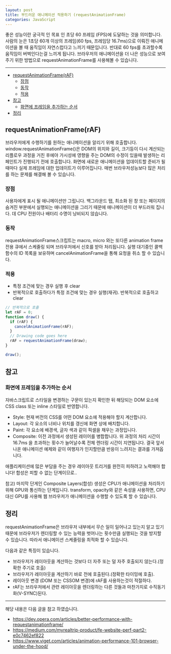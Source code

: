 ```yaml
---
layout: post
title: 부드러운 애니메이션 적용하기 (requestAnimationFrame)
categories: JavaScript
---
```


좋은 성능이란 궁극적 인 목표 인 초당 60 프레임 (FPS)에 도달하는 것을 의미합니다. 사람의 눈은 1초당 60개 이상의 프레임(60 fps, 프레임당 16.7ms)으로 이뤄진 애니메이션을 볼 때 움직임이 자연스럽다고 느끼기 때문입니다. 반대로 60 fps를 초과할수록 움직임이 버벅인다는걸 느끼게 됩니다. 브라우저의 애니메이션을 더 나은 성능으로 보여주기 위한 방법으로 requestAnimationFrame를 사용해볼 수 있습니다.

<hr />

<!-- vscode-markdown-toc -->

- [requestAnimationFrame(rAF)](<#requestanimationframe(raf)>)
  - [장점](#장점)
  - [동작](#동작)
  - [적용](#적용)
- [참고](#참고)
  - [화면에 프레임을 추가하는 순서](#화면에-프레임을-추가하는-순서)
- [정리](#정리)

<!-- vscode-markdown-toc-config
	numbering=false
	autoSave=true
	/vscode-markdown-toc-config -->
<!-- /vscode-markdown-toc -->

## <a name='requestanimationframe(raf)'></a>requestAnimationFrame(rAF)

브라우저에게 수행하기를 원하는 애니메이션을 알리기 위해 호출합니다. window.requestAnimationFrame()은 DOM의 위치와 길이, 크기등이 다시 계산되는 리플로우 과정을 거친 후에야 가시성에 영향을 주는 DOM의 수정이 있을때 발생하는 리페인트가 진행되기 전에 호출합니다. 화면에 새로운 애니메이션을 업데이트할 준비가 될때마다 실제 프레임에 대한 업데이트가 이루어집니다. 매번 브라우저성능보다 많은 처리를 하는 문제를 해결해 볼 수 있습니다.

### <a name='장점'></a>장점

사용자에게 표시 될 애니메이션만 그립니다. 백그라운드 탭, 최소화 된 창 또는 페이지의 숨겨진 부분에서 실행되는 애니메이션을 그리기 때문에 애니메이션이 더 부드러워 집니다. 데 CPU 전원이나 배터리 수명이 낭비되지 않습니다.

### <a name='동작'></a>동작

requestAnimationFrame스크립트는 macro, micro 와는 또다른 animation frame전용 큐에서 스케줄링 되며 브라우저에서 신호를 받아 처리됩니다. 실행 대기중인 콜백 함수의 ID 목록을 보유하며 cancelAnimationFrame을 통해 요청을 취소 할 수 있습니다.

### <a name='적용'></a>적용

- 특정 조건에 맞는 경우 실행 후 clear
- 반복적으로 호출하다가 특정 조건에 맞는 경우 실행(재귀). 반복적으로 호출하고 clear

```js
// 반복적으로 호출
let rAF = 0;
function draw() {
  if (rAF) {
    cancelAnimationFrame(rAF);
  }
  // Drawing code goes here
  rAF = requestAnimationFrame(draw);
}

draw();
```

## <a name='참고'></a>참고

### <a name='화면에-프레임을-추가하는-순서'></a>화면에 프레임을 추가하는 순서

자바스크립트로 스타일을 변경하는 구문이 있는지 확인한 뒤 해당되는 DOM 요소에 CSS class 또는 inline 스타일로 반영합니다.

- Style: 현재 버전의 CSS를 어떤 DOM 요소에 적용해야 할지 계산합니다.
- Layout: 각 요소의 너비나 위치를 갱신에 화면 상에 배치합니다.
- Paint: 각 요소에 배경색, 글자 색과 같이 픽셀을 채우는 과정입니다.
- Composite: 이전 과정에서 생성된 레이어를 병합합니다.
  위 과정의 처리 시간이 16.7ms 을 초과하는 횟수가 늘어날수록 전체 렌더링 시간이 지연됩니다. 결국 앞서 나온 애니메이션 예제와 같이 여행자가 인지할만큼 반응이 느려지는 결과를 가져옵니다.

애플리케이션에 많은 부담을 주는 경우 레이아웃 트리거를 완전히 피하려고 노력해야 합니다! 합성은 피할 수 없는 단계이므로..

참고) 마지막 단게인 Composite Layers(합성) 생성은 CPU가 애니메이션을 처리하기 위해 GPU와 통신하는 단계입니다. transform, opacity와 같은 속성을 사용하면, CPU 대신 GPU를 사용해 웹 브라우저가 애니메이션을 수행할 수 있도록 할 수 있습니다.

## <a name='정리'></a>정리

requestAnimationFrame은 브라우저 내부에서 무슨 일이 일어나고 있는지 알고 있기 때문에 브라우저가 렌더링할 수 있는 능력을 벗어나는 횟수만큼 실행되는 것을 방지할 수 있습니다. 따라서 애니메이션 스케줄링을 최적화 할 수 있습니다.

다음과 같은 특징이 있습니다.

- 브라우저가 레이아웃을 계산하는 것보다 더 자주 또는 덜 자주 호출되지 않는다.(정확한 주기로 호출)
- 브라우저가 레이아웃을 계산하기 바로 전에 호출된다.(정확한 타이밍에 호출).
- 레이아웃 변경 (DOM 또는 CSSOM 변경)에 rAF를 사용하는것이 적절하다.
- rAF는 브라우저에서 관련 레이아웃을 렌더링하는 다른 것들과 마찬가지로 수직동기화(V-SYNC)된다.

---

해당 내용은 다음 글을 참고 하였습니다.

- https://dev.opera.com/articles/better-performance-with-requestanimationframe/
- https://medium.com/myrealtrip-product/fe-website-perf-part2-e0c7462ef822
- https://www.viget.com/articles/animation-performance-101-browser-under-the-hood/